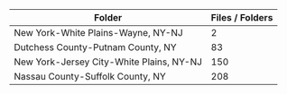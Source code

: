 | Folder                                   |   Files / Folders |
|------------------------------------------|-------------------|
| New York-White Plains-Wayne, NY-NJ       |                 2 |
| Dutchess County-Putnam County, NY        |                83 |
| New York-Jersey City-White Plains, NY-NJ |               150 |
| Nassau County-Suffolk County, NY         |               208 |